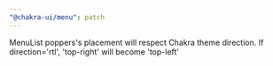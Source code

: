 ```yaml
---
"@chakra-ui/menu": patch
---
```


MenuList poppers's placement will respect Chakra theme direction. If
direction='rtl', 'top-right' will become 'top-left'
